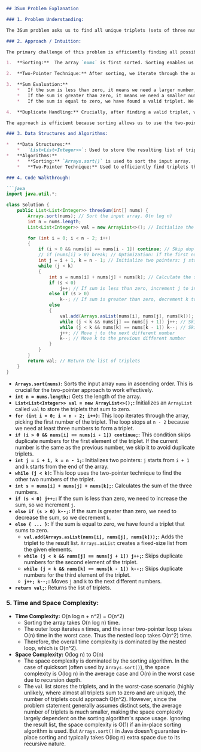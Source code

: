 ```markdown
## 3Sum Problem Explanation

### 1. Problem Understanding:

The 3Sum problem asks us to find all unique triplets (sets of three numbers) in a given array `nums` that sum to zero.  The output should be a list of lists, where each inner list represents a unique triplet that sums to zero.

### 2. Approach / Intuition:

The primary challenge of this problem is efficiently finding all possible combinations of three numbers and avoiding duplicate triplets in the result. The chosen approach employs the following strategy:

1.  **Sorting:**  The array `nums` is first sorted. Sorting enables us to use a two-pointer approach effectively and easily skip duplicate numbers.

2.  **Two-Pointer Technique:** After sorting, we iterate through the array with a single pointer `i`. For each element `nums[i]`, we use two additional pointers, `j` and `k`, initialized to `i + 1` and `n - 1` respectively (where `n` is the length of `nums`). These two pointers move towards each other within the remaining portion of the array.  We calculate the sum of `nums[i]`, `nums[j]`, and `nums[k]`.

3.  **Sum Evaluation:**
    *   If the sum is less than zero, it means we need a larger number, so we increment `j` to move towards potentially larger values.
    *   If the sum is greater than zero, it means we need a smaller number, so we decrement `k` to move towards potentially smaller values.
    *   If the sum is equal to zero, we have found a valid triplet. We add this triplet to the result list and then move both `j` and `k` to potentially find more unique triplets.

4.  **Duplicate Handling:** Crucially, after finding a valid triplet, we skip over any duplicate numbers to ensure that we only include unique triplets in the result. We skip duplicates for both `j` and `k` before incrementing/decrementing them. Also, we skip duplicate numbers for the `i` pointer in the outer loop.

The approach is efficient because sorting allows us to use the two-pointer technique, which helps us to find triplets in O(n^2) time, which is significantly faster than brute-force O(n^3) solutions. Duplicate handling is also vital to fulfill the problem requirements.

### 3. Data Structures and Algorithms:

*   **Data Structures:**
    *   `List<List<Integer>>`: Used to store the resulting list of triplets.  Specifically, `ArrayList` is used for its dynamic resizing capabilities.
*   **Algorithms:**
    *   **Sorting:** `Arrays.sort()` is used to sort the input array.  Java's `Arrays.sort()` uses a variant of quicksort, which has an average time complexity of O(n log n).
    *   **Two-Pointer Technique:** Used to efficiently find triplets that sum to zero after the array is sorted.

### 4. Code Walkthrough:

```java
import java.util.*;

class Solution {
    public List<List<Integer>> threeSum(int[] nums) {
        Arrays.sort(nums); // Sort the input array. O(n log n)
        int n = nums.length;
        List<List<Integer>> val = new ArrayList<>(); // Initialize the result list

        for (int i = 0; i < n - 2; i++) 
        { 
            if (i > 0 && nums[i] == nums[i - 1]) continue; // Skip duplicate numbers for the first element of the triplet
            // if (nums[i] > 0) break; // Optimization: if the first number is positive, the sum will always be positive. This line is commented out.
            int j = i + 1, k = n - 1; // Initialize two pointers: j starts from i+1, k starts from the end of array
            while (j < k) 
            {
                int s = nums[i] + nums[j] + nums[k]; // Calculate the sum of the three numbers
                if (s < 0) 
                    j++; // If sum is less than zero, increment j to increase the sum
                else if (s > 0)
                    k--; // If sum is greater than zero, decrement k to decrease the sum
                else 
                { 
                    val.add(Arrays.asList(nums[i], nums[j], nums[k])); // Found a triplet that sums to zero
                    while (j < k && nums[j] == nums[j + 1]) j++; // Skip duplicate numbers for the second element
                    while (j < k && nums[k] == nums[k - 1]) k--; // Skip duplicate numbers for the third element
                    j++; // Move j to the next different number
                    k--; // Move k to the previous different number
                }
            }
        }
        return val; // Return the list of triplets
    }
}
```

*   **`Arrays.sort(nums)`:** Sorts the input array `nums` in ascending order. This is crucial for the two-pointer approach to work effectively.
*   **`int n = nums.length;`:** Gets the length of the array.
*   **`List<List<Integer>> val = new ArrayList<>();`:** Initializes an `ArrayList` called `val` to store the triplets that sum to zero.
*   **`for (int i = 0; i < n - 2; i++)`:** This loop iterates through the array, picking the first number of the triplet. The loop stops at `n - 2` because we need at least three numbers to form a triplet.
*   **`if (i > 0 && nums[i] == nums[i - 1]) continue;`:** This condition skips duplicate numbers for the first element of the triplet. If the current number is the same as the previous number, we skip it to avoid duplicate triplets.
*   **`int j = i + 1, k = n - 1;`:** Initializes two pointers: `j` starts from `i + 1` and `k` starts from the end of the array.
*   **`while (j < k)`:** This loop uses the two-pointer technique to find the other two numbers of the triplet.
*   **`int s = nums[i] + nums[j] + nums[k];`:** Calculates the sum of the three numbers.
*   **`if (s < 0) j++;`:** If the sum is less than zero, we need to increase the sum, so we increment `j`.
*   **`else if (s > 0) k--;`:** If the sum is greater than zero, we need to decrease the sum, so we decrement `k`.
*   **`else { ... }`:** If the sum is equal to zero, we have found a triplet that sums to zero.
    *   **`val.add(Arrays.asList(nums[i], nums[j], nums[k]));`:** Adds the triplet to the result list.  `Arrays.asList` creates a fixed-size list from the given elements.
    *   **`while (j < k && nums[j] == nums[j + 1]) j++;`:** Skips duplicate numbers for the second element of the triplet.
    *   **`while (j < k && nums[k] == nums[k - 1]) k--;`:** Skips duplicate numbers for the third element of the triplet.
    *   **`j++; k--;`:** Moves `j` and `k` to the next different numbers.
*   **`return val;`:** Returns the list of triplets.

### 5. Time and Space Complexity:

*   **Time Complexity:** O(n log n + n^2) = O(n^2)
    *   Sorting the array takes O(n log n) time.
    *   The outer loop iterates `n` times, and the inner two-pointer loop takes O(n) time in the worst case. Thus the nested loop takes O(n^2) time.
    *   Therefore, the overall time complexity is dominated by the nested loop, which is O(n^2).
*   **Space Complexity:** O(log n) to O(n)
    *   The space complexity is dominated by the sorting algorithm. In the case of quicksort (often used by `Arrays.sort()`), the space complexity is O(log n) in the average case and O(n) in the worst case due to recursion depth.
    *   The `val` list stores the triplets, and in the worst-case scenario (highly unlikely, where almost all triplets sum to zero and are unique), the number of triplets could approach O(n^2). However, since the problem statement generally assumes distinct sets, the average number of triplets is much smaller, making the space complexity largely dependent on the sorting algorithm's space usage. Ignoring the result list, the space complexity is O(1) if an in-place sorting algorithm is used. But `Arrays.sort()` in Java doesn't guarantee in-place sorting and typically takes O(log n) extra space due to its recursive nature.
```